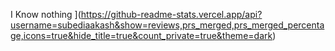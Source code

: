 I Know nothing
](https://github-readme-stats.vercel.app/api?username=subediaakash&show=reviews,prs_merged,prs_merged_percentage,icons=true&hide_title=true&count_private=true&theme=dark)
